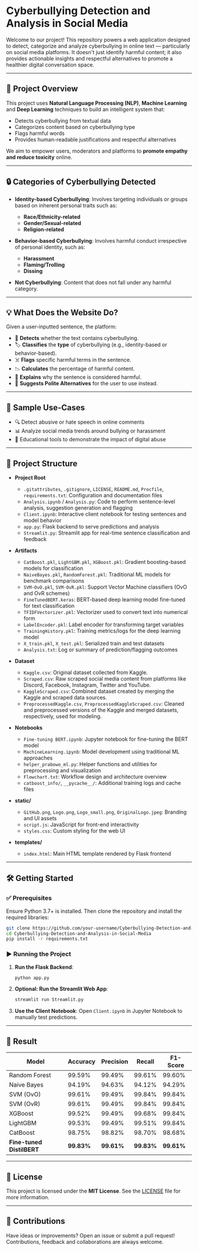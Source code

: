 # Cyberbullying Detection and Analysis in Social Media 

Welcome to our project! This repository powers a web application designed to detect, categorize and analyze cyberbullying in online text — particularly on social media platforms. It doesn't just identify harmful content; it also provides actionable insights and respectful alternatives to promote a healthier digital conversation space.

---

## 🚀 Project Overview

This project uses **Natural Language Processing (NLP)**, **Machine Learning** and **Deep Learning** techniques to build an intelligent system that:

* Detects cyberbullying from textual data
* Categorizes content based on cyberbullying type
* Flags harmful words
* Provides human-readable justifications and respectful alternatives

We aim to empower users, moderators and platforms to **promote empathy and reduce toxicity** online.

---

## 🔒 Categories of Cyberbullying Detected

* **Identity-based Cyberbullying**: Involves targeting individuals or groups based on inherent personal traits such as:

  * **Race/Ethnicity-related**
  * **Gender/Sexual-related**
  * **Religion-related**

* **Behavior-based Cyberbullying**: Involves harmful conduct irrespective of personal identity, such as:

  * **Harassment**
  * **Flaming/Trolling**
  * **Dissing**

* **Not Cyberbullying**: Content that does not fall under any harmful category.

---

## 💡 What Does the Website Do?

Given a user-inputted sentence, the platform:

* 🧠 **Detects** whether the text contains cyberbullying.
* 🏷️ **Classifies** the **type** of cyberbullying (e.g., identity-based or behavior-based).
* ☠️ **Flags** specific harmful terms in the sentence.
* 📉 **Calculates** the percentage of harmful content.
* 💬 **Explains** why the sentence is considered harmful.
* 🔄 **Suggests Polite Alternatives** for the user to use instead.

---

## 🧪 Sample Use-Cases

* 🔍 Detect abusive or hate speech in online comments
* 📊 Analyze social media trends around bullying or harassment
* 🧩 Educational tools to demonstrate the impact of digital abuse

---

## 📂 Project Structure

* **Project Root**

  * `.gitattributes`, `.gitignore`, `LICENSE`, `README.md`, `Procfile`, `requirements.txt`: Configuration and documentation files
  * `Analysis.ipynb` / `Analysis.py`: Code to perform sentence-level analysis, suggestion generation and flagging
  * `Client.ipynb`: Interactive client notebook for testing sentences and model behavior
  * `app.py`: Flask backend to serve predictions and analysis
  * `Streamlit.py`: Streamlit app for real-time sentence classification and feedback

* **Artifacts**

  * `CatBoost.pkl`, `LightGBM.pkl`, `XGBoost.pkl`: Gradient boosting-based models for classification
  * `NaiveBayes.pkl`, `RandomForest.pkl`: Traditional ML models for benchmark comparisons
  * `SVM-OvO.pkl`, `SVM-OvR.pkl`: Support Vector Machine classifiers (OvO and OvR schemes)
  * `FineTunedBERT.keras`: BERT-based deep learning model fine-tuned for text classification
  * `TFIDFVectorizer.pkl`: Vectorizer used to convert text into numerical form
  * `LabelEncoder.pkl`: Label encoder for transforming target variables
  * `TrainingHistory.pkl`: Training metrics/logs for the deep learning model
  * `X_train.pkl`, `X_test.pkl`: Serialized train and test datasets
  * `Analysis.txt`: Log or summary of prediction/flagging outcomes

* **Dataset**

  * `Kaggle.csv`: Original dataset collected from Kaggle.
  * `Scraped.csv`: Raw scraped social media content from platforms like Discord, Facebook, Instagram, Twitter and YouTube.
  * `KaggleScraped.csv`: Combined dataset created by merging the Kaggle and scraped data sources.
  * `PreprocessedKaggle.csv`, `PreprocessedKaggleScraped.csv`: Cleaned and preprocessed versions of the Kaggle and merged datasets, respectively, used for modeling.

* **Notebooks**

  * `Fine-tuning BERT.ipynb`: Jupyter notebook for fine-tuning the BERT model
  * `MachineLearning.ipynb`: Model development using traditional ML approaches
  * `helper_prabowo_ml.py`: Helper functions and utilities for preprocessing and visualization
  * `Flowchart.txt`: Workflow design and architecture overview
  * `catboost_info/`, `__pycache__/`: Additional training logs and cache files

* **static/**

  * `GitHub.png`, `Logo.png`, `Logo_small.png`, `OriginalLogo.jpeg`: Branding and UI assets
  * `script.js`: JavaScript for front-end interactivity
  * `styles.css`: Custom styling for the web UI

* **templates/**

  * `index.html`: Main HTML template rendered by Flask frontend

---

## 🛠️ Getting Started

### ✅ Prerequisites

Ensure Python 3.7+ is installed. Then clone the repository and install the required libraries:

```bash
git clone https://github.com/your-username/Cyberbullying-Detection-and-Analysis-in-Social-Media.git
cd Cyberbullying-Detection-and-Analysis-in-Social-Media
pip install -r requirements.txt
```

### ▶️ Running the Project

1. **Run the Flask Backend**:

   ```bash
   python app.py
   ```

2. **Optional: Run the Streamlit Web App**:

   ```bash
   streamlit run Streamlit.py
   ```

3. **Use the Client Notebook**:
   Open `Client.ipynb` in Jupyter Notebook to manually test predictions.

---

## 🎯 Result

| **Model**                 | **Accuracy** | **Precision** | **Recall** | **F1-Score** |
| ------------------------- | ------------ | ------------- | ---------- | ------------ |
| Random Forest             | 99.59%       | 99.49%        | 99.61%     | 99.60%       |
| Naive Bayes               | 94.19%       | 94.63%        | 94.12%     | 94.29%       |
| SVM (OvO)                 | 99.61%       | 99.49%        | 99.84%     | 99.84%       |
| SVM (OvR)                 | 99.61%       | 99.49%        | 99.84%     | 99.84%       |
| XGBoost                   | 99.52%       | 99.49%        | 99.68%     | 99.84%       |
| LightGBM                  | 99.53%       | 99.49%        | 99.51%     | 99.84%       |
| CatBoost                  | 98.75%       | 98.82%        | 98.70%     | 98.68%       |
| **Fine-tuned DistilBERT** | **99.83%**   | **99.61%**    | **99.83%** | **99.61%**   |

---

## 📜 License

This project is licensed under the **MIT License**. See the [LICENSE](LICENSE) file for more information.

---

## 🤝 Contributions

Have ideas or improvements? Open an issue or submit a pull request! Contributions, feedback and collaborations are always welcome.
